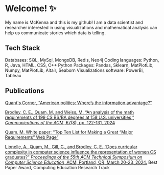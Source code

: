 
# Welcome! ✨
My name is McKenna and this is my github! I am a data scientist and researcher interested in using visualizations and mathematical analysis can help us communicate stories which data is telling. 

## Tech Stack
Databases: SQL, MySql, MongoDB, Redis, Neo4j
Coding languages: Python, R, Java, HTML, CSS, C++
Python Packages: Pandas, Sklearn, MatPlotLib, Numpy, MatPlotLib, Altair, Seaborn
Visualizations software: PowerBi, Tableau

## Publications

[Quant's Corner, "American politics: Where’s the information advantage?"](https://epfr.com/insights/quants-corner/american-politics-information-advantage/)

[Brodley, C. E., Quam, M. and Weiss, M. “An analysis of the math requirements of 199 CS BS/BA  degrees at 158 U.S. universities,” _Communications of the ACM_, 67(8), pp. 122-131, 2024](https://dl.acm.org/doi/10.1145/3661482)

[Quam, M. White paper: “Top Ten List for Making a Great “Major Requirements” Web Page”](https://s46581.pcdn.co/wp-content/uploads/2024/07/Top-10-List-for-a-Great-Major-Requirements-Website.pdf)

[Lionelle, A., Quam, M., Gill, C., and Brodley, C. E. “Does curricular complexity in computer science influence the representation of women CS graduates?” _Proceedings of the 55th ACM_ _Technical Symposium on Computer Science Education_, ACM, Portland, OR, March 20-23, 2024.](https://dl.acm.org/doi/10.1145/3626252.3630835) Best Paper Award, Computing Education Research Track

<!--
**mckennaquam/mckennaquam** is a ✨ _special_ ✨ repository because its `README.md` (this file) appears on your GitHub profile.

Here are some ideas to get you started:

- 🔭 I’m currently working on ...
- 🌱 I’m currently learning ...
- 👯 I’m looking to collaborate on ...
- 🤔 I’m looking for help with ...
- 💬 Ask me about ...
- 📫 How to reach me: ...
- 😄 Pronouns: ...
- ⚡ Fun fact: ...
-->
